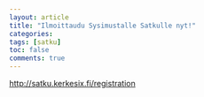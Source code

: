 ```yaml
---
layout: article
title: "Ilmoittaudu Sysimustalle Satkulle nyt!"
categories:
tags: [satku]
toc: false
comments: true
---
```


<http://satku.kerkesix.fi/registration>

